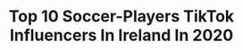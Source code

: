 ---
title: Top 10 Soccer-Players TikTok Influencers In Ireland In 2020
description: >-
  Find top soccer-players TikTok influencers in Ireland in 2020. Most popular hashtags: #football #soccer #ronaldo #viral.
platform: TikTok
profiles:
  - username: "jackdoris164"
    fullname: >-
      Jack
    location: "Ireland"
    followers: 27693
    engagement: 1413
    commentsToLikes: 0.042690
    id: ck9r3uuw1rwy50j78zidsrvtp
    verified: false
    hashtags: "#origi, #fazesway, #manunited, #1millonviews"
  - username: "top_footballmoments"
    fullname: >-
      user4649914487128
    location: "Ireland"
    followers: 6072
    engagement: 913
    commentsToLikes: 0.017300
    id: cka0r8d5sg03q0i78t5gu3fbk
    verified: false
    hashtags: "#ibrahimovic, #spain, #leavingcert, #realmadrid"
  - username: "ralfmolotokas"
    fullname: >-
      Ralf Molotokas
    location: "Ireland"
    followers: 362453
    engagement: 1279
    commentsToLikes: 0.006934
    id: cka63t4ve5ukf0i78p21jqkn4
    verified: false
    hashtags: "#workoutfromhome, #zoomerang, #thebestfilms, #sponsor"
  - username: "football_central_"
    fullname: >-
      Football Central
    location: "Ireland"
    followers: 2674
    engagement: 664
    commentsToLikes: 0.022283
    id: cka7oixm82n8i0i78d2w0s79a
    verified: false
    hashtags: "#sterling, #aguero, #jadon, #dimitri"
  - username: "dnpro7"
    fullname: >-
      dnpro7
    location: "Ireland"
    followers: 274515
    engagement: 876
    commentsToLikes: 0.007442
    id: ck9nggcb5f7al0j78lmco6wz1
    verified: false
    hashtags: "#coronavirus, #neymarjr, #ronaldo, #cavani"
  - username: "skittlebomb"
    fullname: >-
      SkittleBomb
    location: "Ireland"
    followers: 39993
    engagement: 759
    commentsToLikes: 0.008787
    id: ck9nu8dsgm0ig0j78au1ij6sz
    verified: false
    hashtags: "#fails, #question, #final, #tiktokmeme"
  - username: "stokesy79"
    fullname: >-
      Ryan Stokes
    location: "Ireland"
    followers: 10461
    engagement: 1823
    commentsToLikes: 0.150408
    id: cka9lw1pr3h2q0i78bkvm8jmc
    verified: false
    hashtags: "#franklins, #spicebag, #michaeldhiggins, #golf"
  - username: "hardbeans"
    fullname: >-
      Darragh©️
    location: "Ireland"
    followers: 36648
    engagement: 2033
    commentsToLikes: 0.013296
    id: ck83z8asgyllh0j78qyhko0c7
    verified: false
    hashtags: "#gaming, #isolation, #putafingerdown, #translatetime"
  - username: "yaitscoke"
    fullname: >-
      Yaitscoke
    location: "Ireland"
    followers: 2746
    engagement: 524
    commentsToLikes: 0.046248
    id: ck9k5cf0gw7dl0j78efvqsrnv
    verified: false
    hashtags: "#football, #party, #dunk, #dunkcontest"
  - username: "foryouzone"
    fullname: >-
      For You Zone
    location: "Ireland"
    followers: 5662
    engagement: 1156
    commentsToLikes: 0.036880
    id: ck9dtqec8d74a0j78vzsvq4gt
    verified: false
    hashtags: "#mindful, #mannypacquiao, #science, #amazing"
---